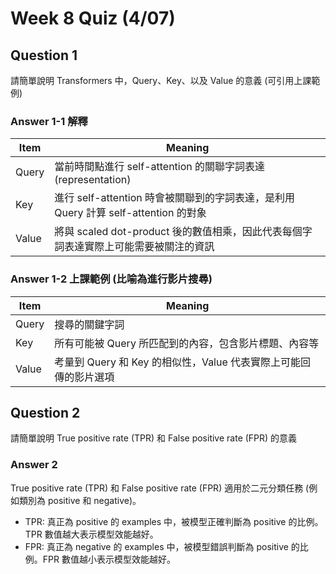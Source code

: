 # Week 8 Quiz (4/07)

## Question 1
請簡單說明 Transformers 中，Query、Key、以及 Value 的意義 (可引用上課範例)

### Answer 1-1 解釋
| Item | Meaning |
|-|-|
|Query| 當前時間點進行 self-attention 的關聯字詞表達 (representation) |
|Key| 進行 self-attention 時會被關聯到的字詞表達，是利用 Query 計算 self-attention 的對象 |
|Value| 將與 scaled dot-product 後的數值相乘，因此代表每個字詞表達實際上可能需要被關注的資訊 |

### Answer 1-2 上課範例 (比喻為進行影片搜尋)
| Item | Meaning |
|-|-|
|Query| 搜尋的關鍵字詞 |
|Key  | 所有可能被 Query 所匹配到的內容，包含影片標題、內容等 |
|Value| 考量到 Query 和 Key 的相似性，Value 代表實際上可能回傳的影片選項 |

## Question 2
請簡單說明 True positive rate (TPR) 和 False positive rate (FPR) 的意義

### Answer 2
True positive rate (TPR) 和 False positive rate (FPR) 適用於二元分類任務 (例如類別為 positive 和 negative)。
- TPR: 真正為 positive 的 examples 中，被模型正確判斷為 positive 的比例。TPR 數值越大表示模型效能越好。
- FPR: 真正為 negative 的 examples 中，被模型錯誤判斷為 positive 的比例。FPR 數值越小表示模型效能越好。